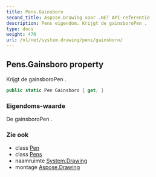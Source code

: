 ```yaml
---
title: Pens.Gainsboro
second_title: Aspose.Drawing voor .NET API-referentie
description: Pens eigendom. Krijgt de gainsboroPen .
type: docs
weight: 470
url: /nl/net/system.drawing/pens/gainsboro/
---
```

## Pens.Gainsboro property

Krijgt de gainsboroPen .

```csharp
public static Pen Gainsboro { get; }
```

### Eigendoms-waarde

De gainsboroPen .

### Zie ook

* class [Pen](../../pen/)
* class [Pens](../)
* naamruimte [System.Drawing](../../pens/)
* montage [Aspose.Drawing](../../../)


